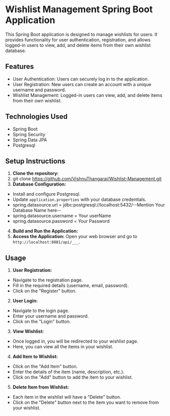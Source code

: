 # Wishlist Management Spring Boot Application

This Spring Boot application is designed to manage wishlists for users. It provides functionality for user authentication, registration, and allows logged-in users to view, add, and delete items from their own wishlist database.

## Features

- User Authentication: Users can securely log in to the application.
- User Registration: New users can create an account with a unique username and password.
- Wishlist Management: Logged-in users can view, add, and delete items from their own wishlist.

## Technologies Used

- Spring Boot
- Spring Security
- Spring Data JPA
- Postgresql

## Setup Instructions

1. **Clone the repository:**
2. git clone https://github.com/VishnuThangaraj/Wishlist-Management.git
3. **Database Configuration:**
- Install and configure Postgresql.
- Update `application.properties` with your database credentials.
- spring.datasource.url = jdbc:postgresql://localhost:5432/--Mention Your Database Name here--
- spring.datasource.username = Your userName
- spring.datasource.password = Your Password
4. **Build and Run the Application:**
5. **Access the Application:**
Open your web browser and go to `http://localhost:8081/api/___`.

## Usage

1. **User Registration:**

- Navigate to the registration page.
- Fill in the required details (username, email, password).
- Click on the "Register" button.

2. **User Login:**

- Navigate to the login page.
- Enter your username and password.
- Click on the "Login" button.

3. **View Wishlist:**

- Once logged in, you will be redirected to your wishlist page.
- Here, you can view all the items in your wishlist.

4. **Add Item to Wishlist:**

- Click on the "Add Item" button.
- Enter the details of the item (name, description, etc.).
- Click on the "Add" button to add the item to your wishlist.

5. **Delete Item from Wishlist:**

- Each item in the wishlist will have a "Delete" button.
- Click on the "Delete" button next to the item you want to remove from your wishlist.


